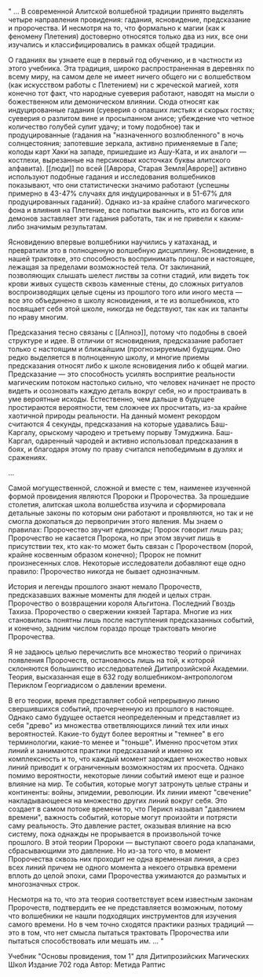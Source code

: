 " ...
В современной Алитской волшебной традиции принято выделять четыре направления провидения: гадания, ясновидение, предсказание и пророчества. И несмотря на то, что формально к магии (как к феномену Плетения) достоверно относятся только два из них, все они изучались и классифицировались в рамках общей традиции.

О гаданиях вы узнаете еще в первый год обучению, и в частности из этого учебника. Эта традиция, широко распространенная в деревнях по всему миру, на самом деле не имеет ничего общего ни с волшебством (как искусством работы с Плетением) ни с жреческой магией, хотя конечно тот факт, что народные суеверия работают, наводят на мысли о божественном или демоническом влиянии. Сюда относят как индуцированные гадания (суеверия о опавших листьях и скорых гостях; суеверия о разлитом вине и просыпанном анисе; убеждение что четное количество голубей сулит удачу; и тому подобное) так и продуцированные (гадания на "назначенного возлюбленного" в ночь солнцестояния; запотевшие зеркала, активно применяемые в Гале; колоды карт Хаки́ на западе, пришедшие из Ашу-Ката, и их аналоги — костлехи, вырезанные на персиковых косточках буквы алитского алфавита). [[люди]] по всей [[Аврора, Старая Земля|Авроре]] активно используют подобные гадания и исследования волшебников показывают, что они статистически значимо работают (успешны примерно в 43-47% случаях для индуцированных и в 51-67% для продуцированных гаданий). Однако из-за крайне слабого магического фона и влияния на Плетение, все попытки выяснить, кто из богов или демонов заставляет эти гадания работать, так и не привели к каким-либо значимым результатам. 

Ясновидению впервые волшебники научились у катаханад, и превратили это в полноценную волшебную дисциплину. Ясновидение, в нашей трактовке, это способность воспринимать прошлое и настоящее, лежащая за пределами возможностей тела. От заклинаний, позволяющих слышать шелест листвы за сотни стадий, или видеть ток крови живых существ сквозь каменные стены, до сложных ритуалов воспроизводящих целые сцены из прошлого того или иного места — все это объединено в школу ясновидения, и те из волшебников, кто посвящает себя этой школе, никогда не бедствуют, так как их таланты по нраву многим. 

Предсказания тесно связаны с [[Апноэ]], потому что подобны в своей структуре и идее. В отличии от ясновидения, предсказание работает только с настоящим и ближайшим (прогнозируемым) будущим. Оно редко выделяется в полноценную школу, и многие приемы предсказания относят либо к школе ясновидения либо к общей магии. Предсказание — это способность усилять восприятие реальности магическим потоком настолько сильно, что человек начинает не просто видеть и осозновать каждую деталь вокруг себя, но и простраивать в уме вероятные исходы. Естественно, чем дальше в будущее простираются вероятности, тем сложнее их просчитать, из-за крайне хаотичной природы реальности. На данный момент рекордом считаются 4 секунды, предсказания на которые удавались Баш-Каргалу, орыскому чародею и третьему порыву Тэмуджина. Баш-Каргал, одаренный чародей и активно использовал предсказания в боях, и благодаря этому по праву считался непобедимым в дуэлях и сражениях.

...

Самой могущественной, сложной и вместе с тем, наименее изученной формой провидения являются Пророки и Пророчества. За прошедшие столетия, алитская школа волшебства изучила и сформировала детальные законы по которым они работают и проявляются, но так и не смогла докопаться до первопричин этого явления. Мы знаем о правилах: Пророчество звучит единожды; Пророк говорит лишь раз; Пророчество не касается Пророка, но при этом звучит лишь в присутствии тех, кто как-то может быть связан с Пророчеством (порой, крайне косвенным образом конечно); Пророк не помнит произнесенных слов. Некоторые исследователи добавляют еще одно правило: Пророчество никогда не бывает однозначным.

История и легенды прошлого знают немало Пророчеств, предсказавших важные моменты для людей и целых стран. Пророчество о возвращении короля Альгитона. Последний Гвоздь Тахиза. Пророчество о свержении князей Тартара. Многие из них становились понятны лишь после наступления предсказанных событий, и конечно, задним числом гораздо проще трактовать многие Пророчества.

Я не задаюсь целью перечислить все множество теорий о причинах появления Пророчеств, остановлюсь лишь на той, к которой склоняются большинство исследователей Дитипрозийской Академии. Теория, высказанная еще в 632 году волшебником-антропологом Периклом Георгиадисом о давлении времени.

В его теории, время представляет собой непрерывную линию свершившихся событий, прочерченную из прошлого в настоящее. Однако само будущее остается неопределенным и представляет из себя "древо" из множества ответвляющихся линий тех или иных вероятностей. Какие-то будут более вероятны и "темнее" в его терминологии, какие-то менее и "тоньше". Именно просчетом этих линий и занимаются практики предсказаний и именно их комплексность и то, что каждый момент зарождает множество новых линий приводит к ограниченным возможностям их просчета. Однако помимо вероятности, некоторые линии событий имеют еще и разное влияние на мир. Те события, которые могут затронуть целые страны и континенты: войны, эпидемии, революции. Их линии имеют "свечение" накладывающееся на множество других линий вокруг себя. Это создает в самом потоке времени то, что Перикл называл "давлением времени", важность событий, которые могут произойти и потрясти саму реальность. Это давление растет, оказывая влияние на всю систему, пока однажды не прорывается в произвольной точке прошлого. В этой теории Пророки — выступают своего рода клапанами, сбрасывающими это давление. Но из-за того что, в момент Пророчества сквозь них проходит не одна временная линия, а срез всех линий причем не одного момента а некоего отрывка времени вплоть до целой эпохи, сами Пророчества ужимаются до размытых и многозначных строк.

Несмотря на то, что эта теория соответствует всем известным законам Пророчеств, подтвердить ее не представляется возможным, потому что волшебники не нашли подходящих инструментов для изучения самого времени. Но в чем точно сходятся практики разных традиций — это в том, что нет смысла пытаться трактовать Пророчества или пытаться способствовать или мешать им.
...
"

Учебник "Основы провидения, том 1" для Дитипрозийских Магических Школ
Издание 702 года 
Автор: Метида Раптис